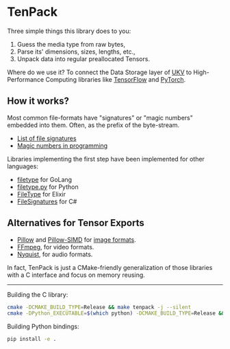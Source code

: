 # TenPack

Three simple things this library does to you:

1. Guess the media type from raw bytes,
2. Parse its' dimensions, sizes, lengths, etc.,
3. Unpack data into regular preallocated Tensors.

Where do we use it?
To connect the Data Storage layer of [UKV](github.com/unum-cloud/ukv) to High-Performance Computing libraries like [TensorFlow](tensorflow.org) and [PyTorch](pytorch.org).

## How it works?

Most common file-formats have "signatures" or "magic numbers" embedded into them.
Often, as the prefix of the byte-stream.

* [List of file signatures](https://en.wikipedia.org/wiki/List_of_file_signatures)
* [Magic numbers in programming](https://en.wikipedia.org/wiki/Magic_number_(programming)#Magic_numbers_in_files)

Libraries implementing the first step have been implemented for other languages:

* [filetype](https://github.com/h2non/filetype) for GoLang
* [filetype.py](https://github.com/h2non/filetype.py) for Python
* [FileType](https://github.com/rzane/file_type) for Elixir
* [FileSignatures](https://github.com/neilharvey/FileSignatures) for C#

## Alternatives for Tensor Exports

* [Pillow](https://pillow.readthedocs.io/en/stable/) and [Pillow-SIMD](https://github.com/uploadcare/pillow-simd) for [image formats](https://pillow.readthedocs.io/en/stable/handbook/image-file-formats.html).
* [FFmpeg](https://ffmpeg.org/), for video formats.
* [Nyquist](https://github.com/ddiakopoulos/libnyquist), for audio formats.

In fact, TenPack is just a CMake-friendly generalization of those libraries with a C interface and focus on memory reusing.

---

Building the C library:

```sh
cmake -DCMAKE_BUILD_TYPE=Release && make tenpack -j --silent
cmake -DPython_EXECUTABLE=$(which python) -DCMAKE_BUILD_TYPE=Release && make -j --silent
```

Building Python bindings:

```sh
pip install -e .
```